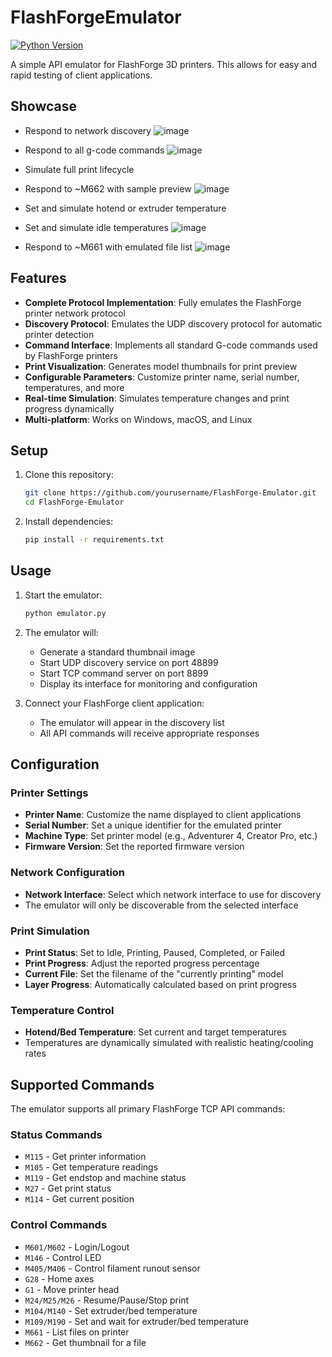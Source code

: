 # FlashForgeEmulator

[![Python Version](https://img.shields.io/badge/python-3.6%2B-blue.svg)](https://www.python.org/downloads/)

A simple API emulator for FlashForge 3D printers. This allows for easy and rapid testing of client applications.

## Showcase
- Respond to network discovery
![image](https://github.com/user-attachments/assets/728fffb6-3853-461e-8e41-aa7bda117336)
- Respond to all g-code commands
![image](https://github.com/user-attachments/assets/e1b6ac4d-f75b-4d49-b9cb-1ca889b34d6f)
- Simulate full print lifecycle
- Respond to ~M662 with sample preview
![image](https://github.com/user-attachments/assets/ce2f7b12-406e-4e2c-a58b-f1be831eec82)

- Set and simulate hotend or extruder temperature
- Set and simulate idle temperatures
![image](https://github.com/user-attachments/assets/15256bfa-14a5-40a6-9b94-52270d3fa466)

- Respond to ~M661 with emulated file list
![image](https://github.com/user-attachments/assets/81caca65-90bf-4921-9b92-8dd8584b51f1)


## Features

- **Complete Protocol Implementation**: Fully emulates the FlashForge printer network protocol
- **Discovery Protocol**: Emulates the UDP discovery protocol for automatic printer detection
- **Command Interface**: Implements all standard G-code commands used by FlashForge printers
- **Print Visualization**: Generates model thumbnails for print preview
- **Configurable Parameters**: Customize printer name, serial number, temperatures, and more
- **Real-time Simulation**: Simulates temperature changes and print progress dynamically
- **Multi-platform**: Works on Windows, macOS, and Linux

## Setup

1. Clone this repository:
   ```bash
   git clone https://github.com/yourusername/FlashForge-Emulator.git
   cd FlashForge-Emulator
   ```

2. Install dependencies:
   ```bash
   pip install -r requirements.txt
   ```

## Usage

1. Start the emulator:
   ```bash
   python emulator.py
   ```

2. The emulator will:
   - Generate a standard thumbnail image
   - Start UDP discovery service on port 48899
   - Start TCP command server on port 8899
   - Display its interface for monitoring and configuration

3. Connect your FlashForge client application:
   - The emulator will appear in the discovery list
   - All API commands will receive appropriate responses

## Configuration

### Printer Settings

- **Printer Name**: Customize the name displayed to client applications
- **Serial Number**: Set a unique identifier for the emulated printer
- **Machine Type**: Set printer model (e.g., Adventurer 4, Creator Pro, etc.)
- **Firmware Version**: Set the reported firmware version

### Network Configuration

- **Network Interface**: Select which network interface to use for discovery
- The emulator will only be discoverable from the selected interface

### Print Simulation

- **Print Status**: Set to Idle, Printing, Paused, Completed, or Failed
- **Print Progress**: Adjust the reported progress percentage
- **Current File**: Set the filename of the "currently printing" model
- **Layer Progress**: Automatically calculated based on print progress

### Temperature Control

- **Hotend/Bed Temperature**: Set current and target temperatures
- Temperatures are dynamically simulated with realistic heating/cooling rates

## Supported Commands

The emulator supports all primary FlashForge TCP API commands:

### Status Commands
- `M115` - Get printer information
- `M105` - Get temperature readings
- `M119` - Get endstop and machine status
- `M27` - Get print status
- `M114` - Get current position

### Control Commands
- `M601/M602` - Login/Logout
- `M146` - Control LED
- `M405/M406` - Control filament runout sensor
- `G28` - Home axes
- `G1` - Move printer head
- `M24/M25/M26` - Resume/Pause/Stop print
- `M104/M140` - Set extruder/bed temperature
- `M109/M190` - Set and wait for extruder/bed temperature
- `M661` - List files on printer
- `M662` - Get thumbnail for a file
